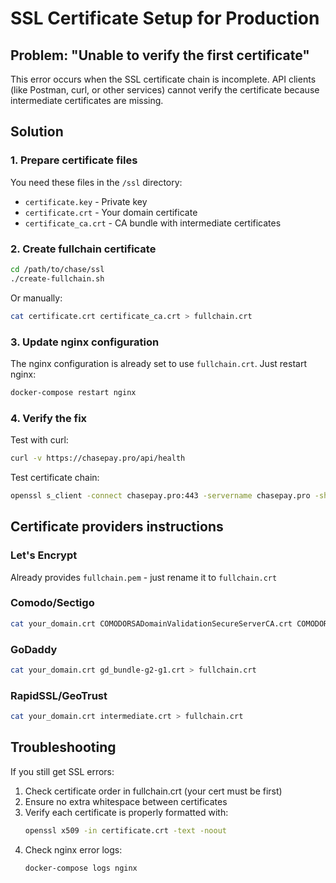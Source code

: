 # SSL Certificate Setup for Production

## Problem: "Unable to verify the first certificate"

This error occurs when the SSL certificate chain is incomplete. API clients (like Postman, curl, or other services) cannot verify the certificate because intermediate certificates are missing.

## Solution

### 1. Prepare certificate files

You need these files in the `/ssl` directory:
- `certificate.key` - Private key
- `certificate.crt` - Your domain certificate  
- `certificate_ca.crt` - CA bundle with intermediate certificates

### 2. Create fullchain certificate

```bash
cd /path/to/chase/ssl
./create-fullchain.sh
```

Or manually:
```bash
cat certificate.crt certificate_ca.crt > fullchain.crt
```

### 3. Update nginx configuration

The nginx configuration is already set to use `fullchain.crt`. Just restart nginx:

```bash
docker-compose restart nginx
```

### 4. Verify the fix

Test with curl:
```bash
curl -v https://chasepay.pro/api/health
```

Test certificate chain:
```bash
openssl s_client -connect chasepay.pro:443 -servername chasepay.pro -showcerts
```

## Certificate providers instructions

### Let's Encrypt
Already provides `fullchain.pem` - just rename it to `fullchain.crt`

### Comodo/Sectigo
```bash
cat your_domain.crt COMODORSADomainValidationSecureServerCA.crt COMODORSAAddTrustCA.crt > fullchain.crt
```

### GoDaddy
```bash
cat your_domain.crt gd_bundle-g2-g1.crt > fullchain.crt
```

### RapidSSL/GeoTrust
```bash
cat your_domain.crt intermediate.crt > fullchain.crt
```

## Troubleshooting

If you still get SSL errors:

1. Check certificate order in fullchain.crt (your cert must be first)
2. Ensure no extra whitespace between certificates
3. Verify each certificate is properly formatted with:
   ```bash
   openssl x509 -in certificate.crt -text -noout
   ```
4. Check nginx error logs:
   ```bash
   docker-compose logs nginx
   ```